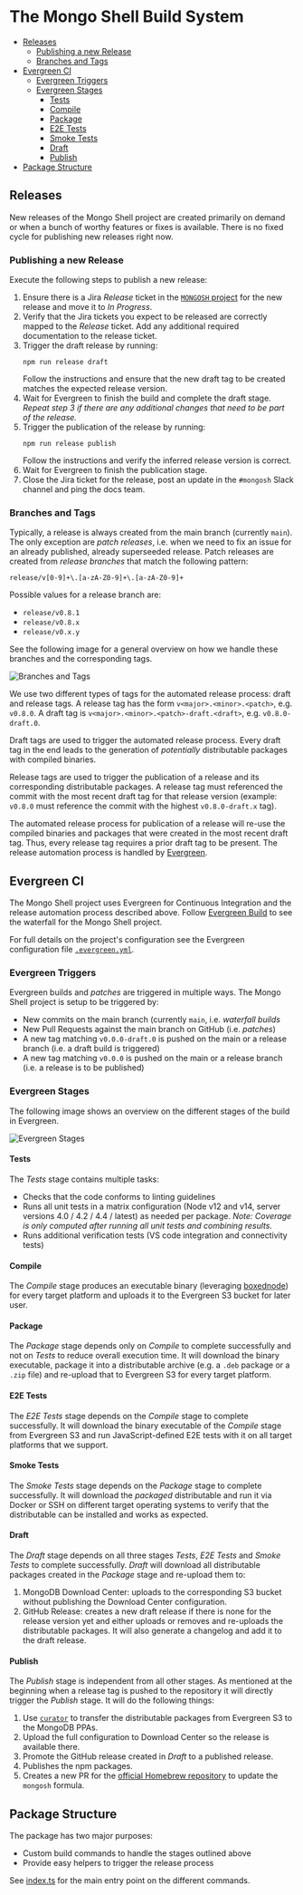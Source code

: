 # The Mongo Shell Build System <!-- omit in toc -->

- [Releases](#releases)
  - [Publishing a new Release](#publishing-a-new-release)
  - [Branches and Tags](#branches-and-tags)
- [Evergreen CI](#evergreen-ci)
  - [Evergreen Triggers](#evergreen-triggers)
  - [Evergreen Stages](#evergreen-stages)
    - [Tests](#tests)
    - [Compile](#compile)
    - [Package](#package)
    - [E2E Tests](#e2e-tests)
    - [Smoke Tests](#smoke-tests)
    - [Draft](#draft)
    - [Publish](#publish)
- [Package Structure](#package-structure)

## Releases
New releases of the Mongo Shell project are created primarily on demand or when a bunch of worthy features or fixes is available. There is no fixed cycle for publishing new releases right now.

### Publishing a new Release
Execute the following steps to publish a new release:

1. Ensure there is a Jira _Release_ ticket in the [`MONGOSH` project](https://jira.mongodb.org/projects/MONGOSH) for the new release and move it to _In Progress_.
2. Verify that the Jira tickets you expect to be released are correctly mapped to the _Release_ ticket. Add any additional required documentation to the release ticket.
3. Trigger the draft release by running:
   ```
   npm run release draft
   ```
   Follow the instructions and ensure that the new draft tag to be created matches the expected release version.
4. Wait for Evergreen to finish the build and complete the draft stage.\
   _Repeat step 3 if there are any additional changes that need to be part of the release._
5. Trigger the publication of the release by running:
   ```
   npm run release publish
   ```
   Follow the instructions and verify the inferred release version is correct.
6. Wait for Evergreen to finish the publication stage.
7. Close the Jira ticket for the release, post an update in the `#mongosh` Slack channel and ping the docs team.


### Branches and Tags
Typically, a release is always created from the main branch (currently `main`). The only exception are _patch releases_, i.e. when we need to fix an issue for an already published, already superseeded release. Patch releases are created from _release branches_ that match the following pattern:
```
release/v[0-9]+\.[a-zA-Z0-9]+\.[a-zA-Z0-9]+
```
Possible values for a release branch are:
* `release/v0.8.1`
* `release/v0.8.x`
* `release/v0.x.y`

See the following image for a general overview on how we handle these branches and the corresponding tags.

![Branches and Tags](./branches-and-tags.svg)

We use two different types of tags for the automated release process: draft and release tags. A release tag has the form `v<major>.<minor>.<patch>`, e.g. `v0.8.0`. A draft tag is `v<major>.<minor>.<patch>-draft.<draft>`, e.g. `v0.8.0-draft.0`.

Draft tags are used to trigger the automated release process. Every draft tag in the end leads to the generation of _potentially_ distributable packages with compiled binaries.

Release tags are used to trigger the publication of a release and its corresponding distributable packages. A release tag must referenced the commit with the most recent draft tag for that release version (example: `v0.8.0` must reference the commit with the highest `v0.8.0-draft.x` tag).

The automated release process for publication of a release will re-use the compiled binaries and packages that were created in the most recent draft tag. Thus, every release tag requires a prior draft tag to be present. The release automation process is handled by [Evergreen](#evergreen-ci).

## Evergreen CI
The Mongo Shell project uses Evergreen for Continuous Integration and the release automation process described above. Follow [Evergreen Build](https://evergreen.mongodb.com/waterfall/mongosh) to see the waterfall for the Mongo Shell project.

For full details on the project's configuration see the Evergreen configuration file [`.evergreen.yml`](../../.evergreen.yml).

### Evergreen Triggers
Evergreen builds and _patches_ are triggered in multiple ways. The Mongo Shell project is setup to be triggered by:

* New commits on the main branch (currently `main`, i.e. _waterfall builds_
* New Pull Requests against the main branch on GitHub (i.e. _patches_)
* A new tag matching `v0.0.0-draft.0` is pushed on the main or a release branch (i.e. a draft build is triggered)
* A new tag matching `v0.0.0` is pushed on the main or a release branch (i.e. a release is to be published)

### Evergreen Stages
The following image shows an overview on the different stages of the build in Evergreen.

![Evergreen Stages](./evergreen-flow.svg)

#### Tests
The _Tests_ stage contains multiple tasks:
* Checks that the code conforms to linting guidelines
* Runs all unit tests in a matrix configuration (Node v12 and v14, server versions 4.0 / 4.2 / 4.4 / latest) as needed per package.
  _Note: Coverage is only computed after running all unit tests and combining results._
* Runs additional verification tests (VS code integration and connectivity tests)

#### Compile
The _Compile_ stage produces an executable binary (leveraging [boxednode](https://github.com/mongodb-js/boxednode)) for every target platform and uploads it to the Evergreen S3 bucket for later user.

#### Package
The _Package_ stage depends only on _Compile_ to complete successfully and not on _Tests_ to reduce overall execution time. It will download the binary executable, package it into a distributable archive (e.g. a `.deb` package or a `.zip` file) and re-upload that to Evergreen S3 for every target platform.

#### E2E Tests
The _E2E Tests_ stage depends on the _Compile_ stage to complete successfully. It will download the binary executable of the _Compile_ stage from Evergreen S3 and run JavaScript-defined E2E tests with it on all target platforms that we support.

#### Smoke Tests
The _Smoke Tests_ stage depends on the _Package_ stage to complete successfully. It will download the _packaged_ distributable and run it via Docker or SSH on different target operating systems to verify that the distributable can be installed and works as expected.

#### Draft
The _Draft_ stage depends on all three stages _Tests_, _E2E Tests_ and _Smoke Tests_ to complete successfully. _Draft_ will download all distributable packages created in the _Package_ stage and re-upload them to:

1. MongoDB Download Center: uploads to the corresponding S3 bucket without publishing the Download Center configuration.
2. GitHub Release: creates a new draft release if there is none for the release version yet and either uploads or removes and re-uploads the distributable packages. It will also generate a changelog and add it to the draft release.

#### Publish
The _Publish_ stage is independent from all other stages. As mentioned at the beginning when a release tag is pushed to the repository it will directly trigger the _Publish_ stage. It will do the following things:

1. Use [`curator`](https://github.com/mongodb/curator) to transfer the distributable packages from Evergreen S3 to the MongoDB PPAs.
2. Upload the full configuration to Download Center so the release is available there.
3. Promote the GitHub release created in _Draft_ to a published release.
4. Publishes the npm packages.
5. Creates a new PR for the [official Homebrew repository](https://github.com/homebrew/homebrew-core) to update the `mongosh` formula.


## Package Structure

The package has two major purposes:
* Custom build commands to handle the stages outlined above
* Provide easy helpers to trigger the release process

See [index.ts](./src/index.ts) for the main entry point on the different commands.
